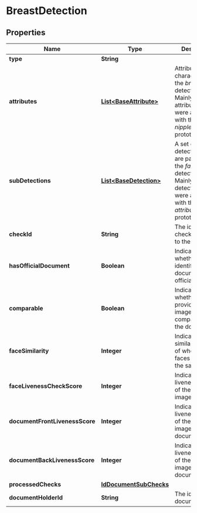 

# BreastDetection

## Properties

Name | Type | Description | Notes
------------ | ------------- | ------------- | -------------
**type** | **String** |  | 
**attributes** | [**List&lt;BaseAttribute&gt;**](BaseAttribute.md) | Attributes characterizing the _breast_ detection. Mainly contains attributes that were activated with the _nippleCheck_ prototype. |  [optional]
**subDetections** | [**List&lt;BaseDetection&gt;**](BaseDetection.md) | A set of sub-detection that are particular to the _face_ detection. Mainly contains detections that were activated with the _attributesCheck_ prototype. |  [optional]
**checkId** | **String** | The id of the check that lead to the detection |  [optional]
**hasOfficialDocument** | **Boolean** | Indicates whether the identified document is official |  [optional]
**comparable** | **Boolean** | Indicates whether the provided selfie-image is comparable to the document |  [optional]
**faceSimilarity** | **Integer** | Indicates the similarity-level of whether two faces belong to the same person |  [optional]
**faceLivenessCheckScore** | **Integer** | Indicates the liveness score of the selfie image |  [optional]
**documentFrontLivenessScore** | **Integer** | Indicates the liveness score of the front side image of the document |  [optional]
**documentBackLivenessScore** | **Integer** | Indicates the liveness score of the back side image of the document |  [optional]
**processedChecks** | [**IdDocumentSubChecks**](IdDocumentSubChecks.md) |  |  [optional]
**documentHolderId** | **String** | The id of the documentHolder |  [optional]




